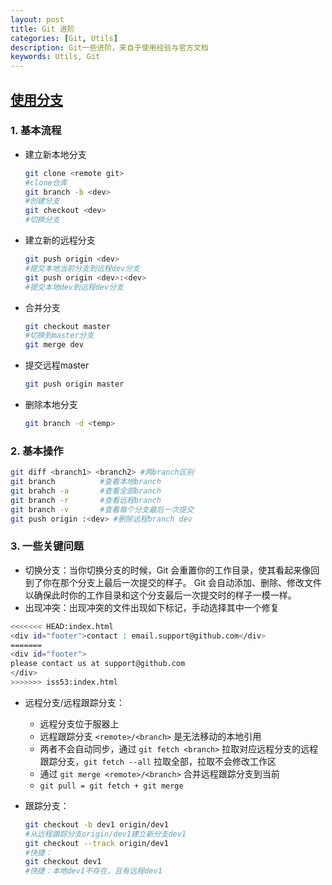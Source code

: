 ```yaml
---
layout: post
title: Git 进阶
categories: [Git, Utils]
description: Git一些进阶，来自于使用经验与官方文档
keywords: Utils, Git
---
```


## [使用分支](https://git-scm.com/book/zh/v2/Git-%E5%88%86%E6%94%AF-%E5%88%86%E6%94%AF%E7%9A%84%E6%96%B0%E5%BB%BA%E4%B8%8E%E5%90%88%E5%B9%B6)

### 1. 基本流程

- 建立新本地分支

    ```bash
    git clone <remote git>  
    #clone仓库
    git branch -b <dev>  
    #创建分支
    git checkout <dev>  
    #切换分支
    ```

- 建立新的远程分支
  
    ```bash
    git push origin <dev>  
    #提交本地当前分支到远程dev分支
    git push origin <dev>:<dev>  
    #提交本地dev到远程dev分支
    ```

- 合并分支
  
    ```bash
    git checkout master
    #切换到master分支
    git merge dev
    ```

- 提交远程master

    ```bash
    git push origin master
    ```

- 删除本地分支
  
    ```bash
    git branch -d <temp>
    ```

### 2. 基本操作

```bash
git diff <branch1> <branch2> #两branch区别
git branch          #查看本地branch
git brahch -a       #查看全部branch
git branch -r       #查看远程branch
git branch -v       #查看每个分支最后一次提交
git push origin :<dev> #删除远程branch dev
```

### 3. 一些关键问题

- 切换分支：当你切换分支的时候，Git 会重置你的工作目录，使其看起来像回到了你在那个分支上最后一次提交的样子。 Git 会自动添加、删除、修改文件以确保此时你的工作目录和这个分支最后一次提交时的样子一模一样。
- 出现冲突：出现冲突的文件出现如下标记，手动选择其中一个修复

```bash
<<<<<<< HEAD:index.html
<div id="footer">contact : email.support@github.com</div>
=======
<div id="footer">
please contact us at support@github.com
</div>
>>>>>>> iss53:index.html
```  

- 远程分支/远程跟踪分支：
  - 远程分支位于服器上
  - 远程跟踪分支 `<remote>/<branch>` 是无法移动的本地引用
  - 两者不会自动同步，通过 `git fetch <branch>` 拉取对应远程分支的远程跟踪分支，`git fetch --all` 拉取全部，拉取不会修改工作区
  - 通过 `git merge <remote>/<branch>` 合并远程跟踪分支到当前
  - `git pull = git fetch + git merge`
- 跟踪分支：

    ```bash
    git checkout -b dev1 origin/dev1
    #从远程跟踪分支origin/dev1建立新分支dev1
    git checkout --track origin/dev1
    #快捷：
    git checkout dev1
    #快捷：本地dev1不存在，且有远程dev1
    ```
